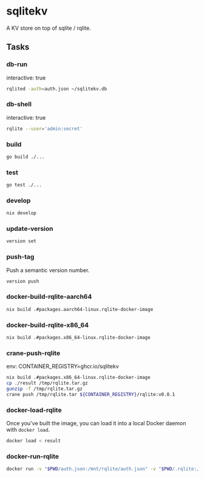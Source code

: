 # sqlitekv

A KV store on top of sqlite / rqlite.

## Tasks

### db-run

interactive: true

```bash
rqlited -auth=auth.json ~/sqlitekv.db
```

### db-shell

interactive: true

```bash
rqlite --user='admin:secret'
```

### build

```bash
go build ./...
```

### test

```bash
go test ./...
```

### develop

```bash
nix develop
```

### update-version

```bash
version set
```

### push-tag

Push a semantic version number.

```sh
version push
```

### docker-build-rqlite-aarch64

```bash
nix build .#packages.aarch64-linux.rqlite-docker-image
```

### docker-build-rqlite-x86_64

```bash
nix build .#packages.x86_64-linux.rqlite-docker-image
```

### crane-push-rqlite

env: CONTAINER_REGISTRY=ghcr.io/sqlitekv

```bash
nix build .#packages.x86_64-linux.rqlite-docker-image
cp ./result /tmp/rqlite.tar.gz
gunzip -f /tmp/rqlite.tar.gz
crane push /tmp/rqlite.tar ${CONTAINER_REGISTRY}/rqlite:v0.0.1
```

### docker-load-rqlite

Once you've built the image, you can load it into a local Docker daemon with `docker load`.

```bash
docker load < result
```

### docker-run-rqlite

```bash
docker run -v "$PWD/auth.json:/mnt/rqlite/auth.json" -v "$PWD/.rqlite:/mnt/data" -p 4001:4001 -p 4002:4002 -p 4003:4003 rqlite:latest
```
